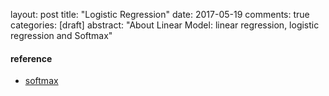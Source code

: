 layout: post
title: "Logistic Regression"
date: 2017-05-19
comments: true
categories: [draft]
abstract: "About Linear Model: linear regression, logistic regression and Softmax"


#### reference
* [softmax](https://houxianxu.github.io/2015/04/23/logistic-softmax-regression/)